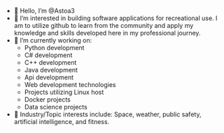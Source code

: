 - 👋 Hello, I’m @Astoa3
- 👀 I’m interested in building software applications for recreational use. I am to utilize github to learn from the community and apply my knowledge and skills developed here in my professional journey.
- 🌱 I’m currently working on:
   - Python development
   - C# development
   - C++ development
   - Java development
   - Api development
   - Web development technologies
   - Projects utilizing Linux host
   - Docker projects
   - Data science projects
- 💞️ Industry/Topic interests include: Space, weather, public safety, artificial intelligence, and fitness.
